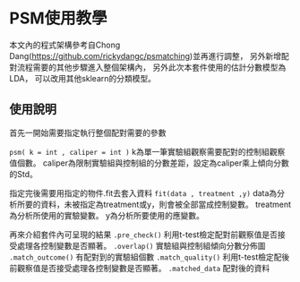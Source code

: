 PSM使用教學
============
本文內的程式架構參考自Chong Dang(https://github.com/rickydangc/psmatching)並再進行調整，
另外新增配對流程需要的其他步驟進入整個架構內，
另外此次本套件使用的估計分數模型為LDA，
可以改用其他sklearn的分類模型。


使用說明
-----------

首先一開始需要指定執行整個配對需要的參數

`psm( k = int , caliper = int )`
k為單一筆實驗組觀察需要配對的控制組觀察值個數。
caliper為限制實驗組與控制組的分數差距，設定為caliper乘上傾向分數的Std。

指定完後需要用指定的物件.fit去套入資料
`fit(data , treatment ,y)`
data為分析所要的資料，未被指定為treatment或y，則會被全部當成控制變數。
treatment為分析所使用的實驗變數。
y為分析所要使用的應變數。


再來介紹套件內可呈現的結果
`.pre_check()`       利用t-test檢定配對前觀察值是否接受處理各控制變數是否顯著。
`.overlap()`         實驗組與控制組傾向分數分佈圖
`.match_outcome()`   有配對到的實驗組個數
`.match_quality()`   利用t-test檢定配後前觀察值是否接受處理各控制變數是否顯著。
`.matched_data`      配對後的資料






